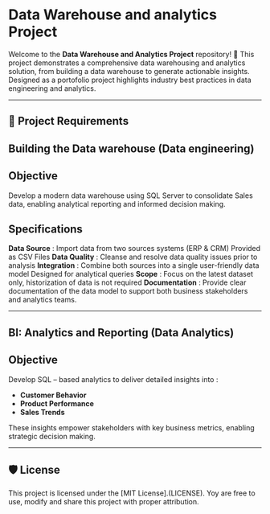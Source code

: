# Data Warehouse and analytics Project

Welcome to the **Data Warehouse and Analytics Project** repository! 🚀
This project demonstrates a comprehensive data warehousing and analytics solution, from building a data warehouse to generate actionable insights. Designed as a portofolio project
highlights industry best practices in data engineering and analytics.

----

## 🚀 Project Requirements

## Building the Data warehouse (Data engineering)

## Objective
Develop a modern data warehouse using SQL Server to consolidate Sales data, enabling analytical reporting and informed decision making.

## Specifications
**Data Source** : Import data from two sources systems (ERP & CRM) Provided as CSV Files
**Data Quality** : Cleanse and resolve data quality issues prior to analysis 
**Integration** : Combine both sources into a single user-friendly data model Designed for analytical queries
**Scope** : Focus on the latest dataset only, historization of data is not required
**Documentation** : Provide clear documentation of the data model to support both business stakeholders and analytics teams.

----

## BI: Analytics and Reporting (Data Analytics)

## Objective
Develop SQL – based analytics to deliver detailed insights into :
- **Customer Behavior**
- **Product Performance**
- **Sales Trends**

These insights empower stakeholders with key business metrics, enabling strategic decision making.

----

## 🛡 License

This project is licensed under the [MIT License].(LICENSE). Yoy are free to use, modify and share this project with proper attribution.
